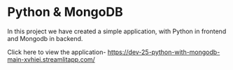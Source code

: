 # Python & MongoDB

In this project we have created a simple application, with Python in frontend and Mongodb in backend.

Click here to view the application-
  https://dev-25-python-with-mongodb-main-xvhiei.streamlitapp.com/
